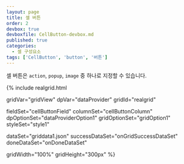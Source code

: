 ```yaml
---
layout: page
title: 셀 버튼
order: 2
devbox: true
devboxfile: CellButton-devbox.md
published: true
categories:
  - 셀 구성요소
tags: ['CellButton', 'button', '버튼']
---
```


셀 버튼은 `action`, `popup`, `image` 중 하나로 지정할 수 있습니다.

<script>
  var onGridSuccessDataSet = function(data, textStatus, jqXHR) {
    dataProvider.setRows(data);
  }
  var onDoneDataSet = function() {
    gridView.setDisplayOptions({rowHeight:30})

    var menu = [{
          label: "menu1 입니다."
      }, {
          label: "menu2 입니다."
      }, {
          label: "menu3 입니다."
      }];
      gridView.addPopupMenu("customerPopup", menu);

      gridView.onMenuItemClicked = function (grid, data) {
          alert(data.label);
      };

    gridView.onCellButtonClicked = function (grid, itemIndex, column) {
          alert("CellButton Clicked: itemIndex=" + itemIndex + ", fieldName=" + column.fieldName);
      };

      gridView.onImageButtonClicked = function (grid, itemIndex, column, buttonIndex, name) {
          alert("onImageButtonClicked: " + itemIndex + ", " + column.name+", " + buttonIndex + ", " + name);
      };
  }
</script>

{% include realgrid.html

  gridVar="gridView"
  dpVar="dataProvider"
  gridId="realgrid"

  fieldSet="cellButtonField"
  columnSet="cellButtonColumn"
  dpOptionSet="dataProviderOption1"
  gridOptionSet="gridOption1"
  styleSet="style1"

  dataSet="griddata1.json"
  successDataSet="onGridSuccessDataSet"
  doneDataSet="onDoneDataSet"

  gridWidth="100%"
  gridHeight="300px" %}

<!-- 비교해 보고 나중에 지우세요.
  include realgrid.html
  gridVar="gridView"
  dpVar="dataProvider"
  fieldSet="cellButtonField"
  columnSet="cellButtonColumn"
  dpOptionSet="dataProviderOption1"
  gridOptionSet="gridOption1"
  doneDataSet="onDoneDataSet"
  styleSet="style1"
  dataSet="griddata1"
  gridId="realgrid"
  gridWidth="100%"
  gridHeight="300px"
-->
